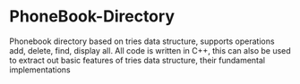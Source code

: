 # PhoneBook-Directory
Phonebook directory based on tries data structure, supports operations add, delete, find, display all.
All code is written in C++, this can also be used to extract out basic features of tries data structure, their fundamental implementations
